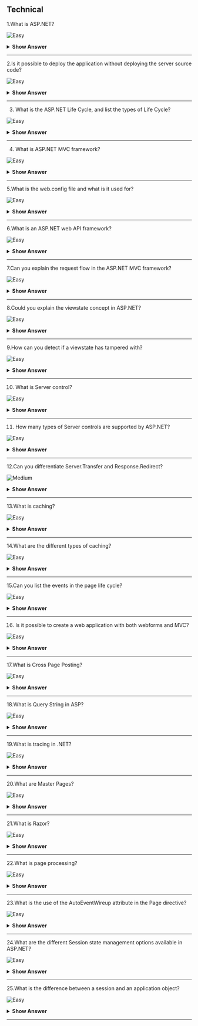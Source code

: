 ## Technical

1.What is ASP.NET?

![Easy](https://raw.githubusercontent.com/revaturelabs/interviewquestions/aef8eff919a3b083089641381ed9a9101ed21fba/ComplexityTags/simple%20(2).svg)

<details markdown="1"> <summary> <b> Show Answer </b> </summary>
<blockquote markdown="1">

ASP.NET is a server-side technology used for developing dynamic websites and web applications on the internet.It also produces data-driven web applications.

</blockquote>

</details>

---

2.Is it possible to deploy the application without deploying the server source code?
 
![Easy](https://raw.githubusercontent.com/revaturelabs/interviewquestions/aef8eff919a3b083089641381ed9a9101ed21fba/ComplexityTags/simple%20(2).svg)

<details markdown="1"> <summary> <b> Show Answer </b> </summary>
<blockquote markdown="1">

- It is certainly possible to do that with the help of the process of new precompilation which is also known as ‘precompilation for deployment’.
- We can make use of aspnet_compiler.exe to make sure that the precompilation of the site is done.Besides, the process also builds every page in the web application in a single one with DLL and other placeholder files.

</blockquote>

</details>

---

3. What is the ASP.NET Life Cycle, and list the types of Life Cycle?

![Easy](https://raw.githubusercontent.com/revaturelabs/interviewquestions/aef8eff919a3b083089641381ed9a9101ed21fba/ComplexityTags/simple%20(2).svg)

<details markdown="1"> <summary> <b> Show Answer </b> </summary>
<blockquote markdown="1">

- When ASP.NET pages run, it goes through several steps of the life cycle, which perform a series of actions like initialization, running, restoring, and rendering.

- Life Cycle is classified into two categories.

**Application Life Cycle**: The user requests for accessing the application.
**Page Life Cycle**: Page Life Cycle has phases like initialization, restoring, execution, and page rendering.

</blockquote>

</details>

---

4. What is ASP.NET MVC framework?

![Easy](https://raw.githubusercontent.com/revaturelabs/interviewquestions/aef8eff919a3b083089641381ed9a9101ed21fba/ComplexityTags/simple%20(2).svg)

<details markdown="1"> <summary> <b> Show Answer </b> </summary>
<blockquote markdown="1">

ASP.NET MVC is a web application framework for the .NET Platform used for building full-stack web applications using the Model-View-Controller pattern.

</blockquote>

</details>

---

5.What is the web.config file and what is it used for?

![Easy](https://raw.githubusercontent.com/revaturelabs/interviewquestions/aef8eff919a3b083089641381ed9a9101ed21fba/ComplexityTags/simple%20(2).svg)

<details markdown="1"> <summary> <b> Show Answer </b> </summary>
<blockquote markdown="1">

The web.config file is crucial because it contains the configuration settings for the application.It keeps your entire configuration separate from your code so you can easily change settings without code changes.It also allows you to potentially encrypt the configuration settings for increased security.

</blockquote>

</details>

---

6.What is an ASP.NET web API framework?

![Easy](https://raw.githubusercontent.com/revaturelabs/interviewquestions/aef8eff919a3b083089641381ed9a9101ed21fba/ComplexityTags/simple%20(2).svg)

<details markdown="1"> <summary> <b> Show Answer </b> </summary>
<blockquote markdown="1">

ASP.NET Web API is used purely for building backend web APIs which can be used by an array of clients, from the web to desktop to mobile.It forms the server component in the RESTful (Representational State Transfer) architecture.

</blockquote>

</details>

---

7.Can you explain the request flow in the ASP.NET MVC framework?

![Easy](https://raw.githubusercontent.com/revaturelabs/interviewquestions/aef8eff919a3b083089641381ed9a9101ed21fba/ComplexityTags/simple%20(2).svg)

<details markdown="1"> <summary> <b> Show Answer </b> </summary>
<blockquote markdown="1">

- Request flow handles the request from the clients and passes it to the server.The request hits the controller coming from the client.
- Controller plays its role and decides which model to use to serve the request further, passing that model to view which then transforms the model and generates an appropriate response that is rendered to the client.

</blockquote>

</details>

---

8.Could you explain the viewstate concept in ASP.NET?

![Easy](https://raw.githubusercontent.com/revaturelabs/interviewquestions/aef8eff919a3b083089641381ed9a9101ed21fba/ComplexityTags/simple%20(2).svg)

<details markdown="1"> <summary> <b> Show Answer </b> </summary>
<blockquote markdown="1">

To make sure that the state between the postbacks is well maintained, ASP.NET offers a mechanism which is called view state.There are hidden form fields which are used for storing the objects stored on the client section and are returned to the server as soon as the postback occurs.

</blockquote>

</details>

---

9.How can you detect if a viewstate has tampered with?

![Easy](https://raw.githubusercontent.com/revaturelabs/interviewquestions/aef8eff919a3b083089641381ed9a9101ed21fba/ComplexityTags/simple%20(2).svg)

<details markdown="1"> <summary> <b> Show Answer </b> </summary>
<blockquote markdown="1">

By setting the EnableViewStateMac to true in the `@Page` directive.This attribute checks the encoded and encrypted viewstate for tampering.

</blockquote>

</details>

---

10. What is Server control?

![Easy](https://raw.githubusercontent.com/revaturelabs/interviewquestions/aef8eff919a3b083089641381ed9a9101ed21fba/ComplexityTags/simple%20(2).svg)

<details markdown="1"> <summary> <b> Show Answer </b> </summary>
<blockquote markdown="1">

ASP.NET has Server Controls features, which provide facilities to manipulate the values of the controls on the Server-Side.This is especially helpful when we want to create validating and dynamic web forms.

</blockquote>

</details>

---

11. How many types of Server controls are supported by ASP.NET?

![Easy](https://raw.githubusercontent.com/revaturelabs/interviewquestions/aef8eff919a3b083089641381ed9a9101ed21fba/ComplexityTags/simple%20(2).svg)

<details markdown="1"> <summary> <b> Show Answer </b> </summary>
<blockquote markdown="1">

There are mainly four different types of Server-side controls in ASP.NET :

- HTML server controls
- Web Server controls
- User controls
- Validation controls

</blockquote>

</details>

---

12.Can you differentiate Server.Transfer and Response.Redirect?

![Medium](https://raw.githubusercontent.com/revaturelabs/interviewquestions/aef8eff919a3b083089641381ed9a9101ed21fba/ComplexityTags/Medium%20(2).svg)

<details markdown="1"> <summary> <b> Show Answer </b> </summary>
<blockquote markdown="1">

- In `Server.Transfer` page processing transfers from one page to the other page without making a round-trip back to the client’s browser.This provides a faster response with a little less overhead on the server.The client URL history list or current URL Server does not update in case of `Server.Transfer`.

- `Response.Redirect` is used to redirect the user’s browser to another page or site.It performs a trip back to the client where the client’s browser is redirected to the new page.The user’s browser history list is updated to reflect the new address.

</blockquote>

</details>

---

13.What is caching?

![Easy](https://raw.githubusercontent.com/revaturelabs/interviewquestions/aef8eff919a3b083089641381ed9a9101ed21fba/ComplexityTags/simple%20(2).svg)

<details markdown="1"> <summary> <b> Show Answer </b> </summary>
<blockquote markdown="1">

Caching is a technique used to increase performance by keeping frequently accessed data or files in memory.The request for a cached file/data will be accessed from the cache instead of the actual location of that file.

</blockquote>

</details>

---

14.What are the different types of caching?

![Easy](https://raw.githubusercontent.com/revaturelabs/interviewquestions/aef8eff919a3b083089641381ed9a9101ed21fba/ComplexityTags/simple%20(2).svg)

<details markdown="1"> <summary> <b> Show Answer </b> </summary>
<blockquote markdown="1">

ASP.NET has 3 kinds of caching:

- Output Caching,
- Fragment Caching,
- Data Caching.

</blockquote>

</details>

---

15.Can you list the events in the page life cycle?

![Easy](https://raw.githubusercontent.com/revaturelabs/interviewquestions/aef8eff919a3b083089641381ed9a9101ed21fba/ComplexityTags/simple%20(2).svg)

<details markdown="1"> <summary> <b> Show Answer </b> </summary>
<blockquote markdown="1">

- Page_PreInit
- Page_Init
- Page_InitComplete
- Page_PreLoad
- Page_Load
- Page_LoadComplete
- Page_PreRender
- Render

</blockquote>

</details>

---

16. Is it possible to create a web application with both webforms and MVC?

![Easy](https://raw.githubusercontent.com/revaturelabs/interviewquestions/aef8eff919a3b083089641381ed9a9101ed21fba/ComplexityTags/simple%20(2).svg)

<details markdown="1"> <summary> <b> Show Answer </b> </summary>
<blockquote markdown="1">

Yes.We have to include the below MVC assembly references in the web forms application to create a hybrid application.

`System.Web.Mvc`

`System.Web.Razor`

`System.ComponentModel.DataAnnotations`

</blockquote>

</details>

---

17.What is Cross Page Posting?

![Easy](https://raw.githubusercontent.com/revaturelabs/interviewquestions/aef8eff919a3b083089641381ed9a9101ed21fba/ComplexityTags/simple%20(2).svg)

<details markdown="1"> <summary> <b> Show Answer </b> </summary>
<blockquote markdown="1">

When we click submit button on a web page, the page posts the data to the same page.The technique in which we post the data to different pages is called Cross Page posting.This can be achieved by setting POSTBACKURL property of the button that causes the postback.Findcontrol method of PreviousPage can be used to get the posted values on the page to which the page has been posted.

</blockquote>

</details>

---

18.What is Query String in ASP?

![Easy](https://raw.githubusercontent.com/revaturelabs/interviewquestions/aef8eff919a3b083089641381ed9a9101ed21fba/ComplexityTags/simple%20(2).svg)

<details markdown="1"> <summary> <b> Show Answer </b> </summary>
<blockquote markdown="1">

A query string is a method of transporting data from page to page using the browser URL.It is attached to the URL using the question mark symbol (?).For example, `http://xyz.com?userid=12334&pwd=rf5r5jm3smQ`

</blockquote>

</details>

---

19.What is tracing in .NET?

![Easy](https://raw.githubusercontent.com/revaturelabs/interviewquestions/aef8eff919a3b083089641381ed9a9101ed21fba/ComplexityTags/simple%20(2).svg)

<details markdown="1"> <summary> <b> Show Answer </b> </summary>
<blockquote markdown="1">

Tracing in .net enables one to follow the execution path of a page, debug the application and display diagnostic information at runtime.Trace messages can be accessed and manipulated from the code allowing for finer control to add more details.The tracing data is organized into a set of tables by ASP.NET.

</blockquote>

</details>

---

20.What are Master Pages?

![Easy](https://raw.githubusercontent.com/revaturelabs/interviewquestions/aef8eff919a3b083089641381ed9a9101ed21fba/ComplexityTags/simple%20(2).svg)

<details markdown="1"> <summary> <b> Show Answer </b> </summary>
<blockquote markdown="1">

Master pages are a template that is used to create web pages with a consistent layout throughout your application.Master Pages contain content placeholders to hold page-specific content.When a page is requested, the contents of a Master page are merged with the content page, thereby giving a consistent layout.

</blockquote>

</details>

---

21.What is Razor?

![Easy](https://raw.githubusercontent.com/revaturelabs/interviewquestions/aef8eff919a3b083089641381ed9a9101ed21fba/ComplexityTags/simple%20(2).svg)

<details markdown="1"> <summary> <b> Show Answer </b> </summary>
<blockquote markdown="1">

Razor is a view engine.The view engine is responsible for rendering the HTML page view to the browser.It is an advanced view engine, introduced with MVC3.Razor syntax is advanced, compact, and easy to learn.By default, ASP.NET MVC supports two view engines: ASPX and Razor.

</blockquote>

</details>

---

22.What is page processing?

![Easy](https://raw.githubusercontent.com/revaturelabs/interviewquestions/aef8eff919a3b083089641381ed9a9101ed21fba/ComplexityTags/simple%20(2).svg)

<details markdown="1"> <summary> <b> Show Answer </b> </summary>
<blockquote markdown="1">

Page processing allows ASP.NET to execute the web server on the server by a technique called postback.It also enables ASP to create a seamless user experience where web applications are stateless.

</blockquote>

</details>

---

23.What is the use of the AutoEventWireup attribute in the Page directive?

![Easy](https://raw.githubusercontent.com/revaturelabs/interviewquestions/aef8eff919a3b083089641381ed9a9101ed21fba/ComplexityTags/simple%20(2).svg)

<details markdown="1"> <summary> <b> Show Answer </b> </summary>
<blockquote markdown="1">

The AutoEventWireUp is a Boolean attribute that allows automatic wire-up of page events when this attribute is set to true on the page.It is set to True by default for a C# web form.

</blockquote>

</details>

---

24.What are the different Session state management options available in ASP.NET?

![Easy](https://raw.githubusercontent.com/revaturelabs/interviewquestions/aef8eff919a3b083089641381ed9a9101ed21fba/ComplexityTags/simple%20(2).svg)

<details markdown="1"> <summary> <b> Show Answer </b> </summary>
<blockquote markdown="1">

In-Process and Out-of-Process are the two session state management options.

- In-Process stores the session in memory on the web server.
- Out-of-Process Session state management stores data in an external server.All objects stored in the session are required to be serializable.

</blockquote>

</details>

---

25.What is the difference between a session and an application object?

![Easy](https://raw.githubusercontent.com/revaturelabs/interviewquestions/aef8eff919a3b083089641381ed9a9101ed21fba/ComplexityTags/simple%20(2).svg)

<details markdown="1"> <summary> <b> Show Answer </b> </summary>
<blockquote markdown="1">

- The difference between session and application object is that all users share one Application object and with sessions, there is one session object for each user.Data stored in the application object can be shared by all the sessions of the application.Application object stores data in the key-value pair.
- Session object stores session-specific information and the information is visible within the session only.ASP.NET creates a unique SessionId for each session of the application.
- SessionIDs are maintained either by an HTTP cookie or a modified URL, as set in the applications configuration settings.By default, SessionID values are stored in cookies.

</blockquote>

</details>

---
